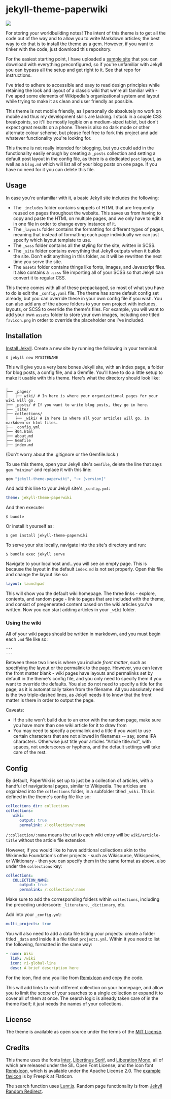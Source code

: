 # jekyll-theme-paperwiki

![](/screenshot.png)

For storing your worldbuilding notes! The intent of this theme is to get all the code out of the way and to allow you to write Markdown articles; the best way to do that is to install the theme as a gem. However, if you want to tinker with the code, just download this repository.

For the easiest starting point, I have uploaded a [sample site](https://github.com/pomeloshark/paperwiki-example) that you can download with everything preconfigured, so if you're unfamiliar with Jekyll you can bypass all the setup and get right to it. See that repo for instructions.

I've tried to adhere to accessible and easy to read design principles while retaining the look and layout of a classic wiki that we're all familiar with - I've aped some elements of Wikipedia's organizational system and layout while trying to make it as clean and user friendly as possible.

This theme is not mobile friendly, as I personally do absolutely no work on mobile and thus my development skills are lacking. I stuck in a couple CSS breakpoints, so it'll be mostly legible on a medium-sized tablet, but don't expect great results on a phone. There is also no dark mode or other alternate colour scheme, but please feel free to fork this project and add whatever functionality you're looking for.

This theme is not really intended for blogging, but you could add in the functionality easily enough by creating a `_posts` collection and setting a default post layout in the config file, as there is a dedicated `post` layout, as well as a `blog.md` which will list all of your blog posts on one page. If you have no need for it you can delete this file.



## Usage

In case you're unfamiliar with it, a basic Jekyll site includes the following:
+ The `_includes` folder contains snippets of HTML that are frequently reused on pages throughout the website. This saves us from having to copy and paste the HTML on multiple pages, and we only have to edit it in one file in order to change every instance of it.
+ The `_layouts` folder contains the formatting for different types of pages, meaning that instead of formatting each page individually we can just specify which layout template to use.
+ The `_sass` folder contains all the styling for the site, written in SCSS.
+ The `_site` folder contains everything that Jekyll outputs when it builds the site. Don't edit anything in this folder, as it will be rewritten the next time you serve the site.
+ The `assets` folder contains things like fonts, images, and Javascript files. It also contains a `.scss` file importing all of your SCSS so that Jekyll can convert it to regular CSS.

This theme comes with all of these prepackaged, so most of what you have to do is edit the `_config.yaml` file. The theme has some default config set already, but you can override these in your own config file if you wish. You can also add any of the above folders to your own project with includes, layouts, or SCSS to override the theme's files. For example, you will want to add your own `assets` folder to store your own images, including one titled `favicon.png` in order to override the placeholder one i've included.



## Installation

[Install Jekyll](https://jekyllrb.com/docs/). Create a new site by running the following in your terminal:

```
$ jekyll new MYSITENAME
```

This will give you a very bare bones Jekyll site, with an index page, a folder for blog posts, a config file, and a Gemfile. You'll have to do a little setup to make it usable with this theme. Here's what the directory should look like:

```
.
├── _pages/
│   ├── wiki/ # In here is where your organizational pages for your wiki will go.
├── _posts/ # If you want to write blog posts, they go in here.
├── _site/
├── collections/
│   ├── _wiki/ # In here is where all your articles will go, in markdown or html files.
├── _config.yml
├── 404.html
├── about.md
├── Gemfile
├── index.md
```

(Don't worry about the .gitignore or the Gemfile.lock.)

To use this theme, open your Jekyll site's `Gemfile`, delete the line that says `gem "minima"` and replace it with this line:

```ruby
gem "jekyll-theme-paperwiki", "~> [version]"
```

And add this line to your Jekyll site's `_config.yml`:

```yaml
theme: jekyll-theme-paperwiki
```

And then execute:

```
$ bundle
```

Or install it yourself as:

```
$ gem install jekyll-theme-paperwiki
```

To serve your site locally, navigate into the site's directory and run:

```
$ bundle exec jekyll serve
```

Navigate to your localhost and...you will see an empty page. This is because the layout in the default `index.md` is not set properly. Open this file and change the layout like so:

```yaml
layout: launchpad
```

This will show you the default wiki homepage. The three links - explore, contents, and random page - link to pages that are included with the theme, and consist of pregenerated content based on the wiki articles you've written. Now you can start adding articles in your `_wiki` folder.

### Using the wiki

All of your wiki pages should be written in markdown, and you must begin each `.md` file like so:

```
---
---
```

Between these two lines is where you include *front matter*, such as specifying the layout or the permalink to the page. However, you can leave the front matter blank - wiki pages have layouts and permalinks set by default in the theme's config file, and you only need to specify them if you want to override the defaults. You also do not need to specify a title for the page, as it is automatically taken from the filename. All you absolutely need is the two triple-dashed lines, as Jekyll needs it to know that the front matter is there in order to output the page.

Caveats:
- If the site won't build due to an error with the random page, make sure you have more than one wiki article for it to draw from
- You may need to specify a permalink and a title if you want to use certain characters that are not allowed in filenames -- say, some IPA characters. Otherwise just title your articles "Article title.md", with spaces, not underscores or hyphens, and the default settings will take care of the rest.



## Config

By default, PaperWiki is set up to just be a collection of articles, with a handful of navigational pages, similar to Wikipedia. The articles are organized into the `collections` folder, in a subfolder titled `_wiki`. This is defined in the theme's config file like so:

```yaml
collections_dir: collections
collections:
   wiki:
      output: true
      permalink: /:collection/:name
```

`/:collection/:name` means the url to each wiki entry will be `wiki/article-title` without the article file extension.

However, if you would like to have additional collections akin to the Wikimedia Foundation's other projects - such as Wikisource, Wikispecies, or Wiktionary - then you can specify them in the same format as above, also under the `collections` key:

```yaml
collections:
   COLLECTION_NAME:
      output: true
      permalink: /:collection/:name
```

Make sure to add the corresponding folders within `collections`, including the preceding underscore: `_literature`, `_dictionary`, etc.

Add into your `_config.yml`:

```yaml
multi_projects: true
```

You will also need to add a data file listing your projects: create a folder titled `_data` and inside it a file titled `projects.yml`. Within it you need to list the following, formatted in the same way:

``` yaml
- name: Wiki
  link: /wiki
  icon: ri-global-line
  desc: A brief description here
```

For the icon, find one you like from [RemixIcon](https://remixicon.com/) and copy the code.

This will add links to each different collection on your homepage, and allow you to limit the scope of your searches to a single collection or expand it to cover all of them at once. The search logic is already taken care of in the theme itself; it just needs the names of your collections.



## License

The theme is available as open source under the terms of the [MIT License](https://opensource.org/licenses/MIT).



## Credits

This theme uses the fonts [Inter](https://rsms.me/inter/), [Libertinus Serif](https://github.com/alerque/libertinus), and [Liberation Mono](https://fontlibrary.org/en/font/liberation-mono), all of which are released under the SIL Open Font License; and the icon font [RemixIcon](https://remixicon.com/), which is available under the Apache License 2.0. The [example favicon](https://www.flaticon.com/free-icon/toucan_3002355) is by Freepik at Flaticon.

The search function uses [Lunr.js](https://lunrjs.com/). Random page functionality is from [Jekyll Random Redirect](https://github.com/jekylltools/jekyll-random-redirect).
